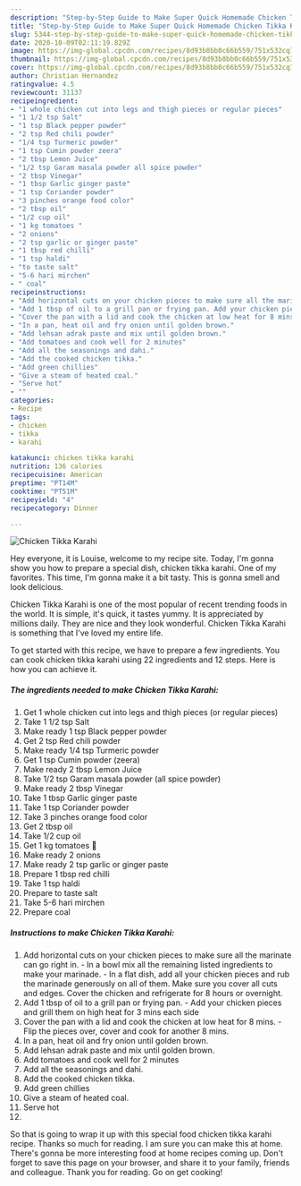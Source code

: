 ```yaml
---
description: "Step-by-Step Guide to Make Super Quick Homemade Chicken Tikka Karahi"
title: "Step-by-Step Guide to Make Super Quick Homemade Chicken Tikka Karahi"
slug: 5344-step-by-step-guide-to-make-super-quick-homemade-chicken-tikka-karahi
date: 2020-10-09T02:11:19.829Z
image: https://img-global.cpcdn.com/recipes/8d93b8bb0c66b559/751x532cq70/chicken-tikka-karahi-recipe-main-photo.jpg
thumbnail: https://img-global.cpcdn.com/recipes/8d93b8bb0c66b559/751x532cq70/chicken-tikka-karahi-recipe-main-photo.jpg
cover: https://img-global.cpcdn.com/recipes/8d93b8bb0c66b559/751x532cq70/chicken-tikka-karahi-recipe-main-photo.jpg
author: Christian Hernandez
ratingvalue: 4.5
reviewcount: 31137
recipeingredient:
- "1 whole chicken cut into legs and thigh pieces or regular pieces"
- "1 1/2 tsp Salt"
- "1 tsp Black pepper powder"
- "2 tsp Red chili powder"
- "1/4 tsp Turmeric powder"
- "1 tsp Cumin powder zeera"
- "2 tbsp Lemon Juice"
- "1/2 tsp Garam masala powder all spice powder"
- "2 tbsp Vinegar"
- "1 tbsp Garlic ginger paste"
- "1 tsp Coriander powder"
- "3 pinches orange food color"
- "2 tbsp oil"
- "1/2 cup oil"
- "1 kg tomatoes "
- "2 onions"
- "2 tsp garlic or ginger paste"
- "1 tbsp red chilli"
- "1 tsp haldi"
- "to taste salt"
- "5-6 hari mirchen"
- " coal"
recipeinstructions:
- "Add horizontal cuts on your chicken pieces to make sure all the marinate can go right in. In a bowl mix all the remaining listed ingredients to make your marinade. In a flat dish, add all your chicken pieces and rub the marinade generously on all of them. Make sure you cover all cuts and edges. Cover the chicken and refrigerate for 8 hours or overnight."
- "Add 1 tbsp of oil to a grill pan or frying pan. Add your chicken pieces and grill them on high heat for 3 mins each side"
- "Cover the pan with a lid and cook the chicken at low heat for 8 mins. Flip the pieces over, cover and cook for another 8 mins."
- "In a pan, heat oil and fry onion until golden brown."
- "Add lehsan adrak paste and mix until golden brown."
- "Add tomatoes and cook well for 2 minutes"
- "Add all the seasonings and dahi."
- "Add the cooked chicken tikka."
- "Add green chillies"
- "Give a steam of heated coal."
- "Serve hot"
- ""
categories:
- Recipe
tags:
- chicken
- tikka
- karahi

katakunci: chicken tikka karahi 
nutrition: 136 calories
recipecuisine: American
preptime: "PT14M"
cooktime: "PT51M"
recipeyield: "4"
recipecategory: Dinner

---
```



![Chicken Tikka Karahi](https://img-global.cpcdn.com/recipes/8d93b8bb0c66b559/751x532cq70/chicken-tikka-karahi-recipe-main-photo.jpg)

Hey everyone, it is Louise, welcome to my recipe site. Today, I'm gonna show you how to prepare a special dish, chicken tikka karahi. One of my favorites. This time, I'm gonna make it a bit tasty. This is gonna smell and look delicious.



Chicken Tikka Karahi is one of the most popular of recent trending foods in the world. It is simple, it's quick, it tastes yummy. It is appreciated by millions daily. They are nice and they look wonderful. Chicken Tikka Karahi is something that I've loved my entire life.


To get started with this recipe, we have to prepare a few ingredients. You can cook chicken tikka karahi using 22 ingredients and 12 steps. Here is how you can achieve it.

<!--inarticleads1-->

##### The ingredients needed to make Chicken Tikka Karahi:

1. Get 1 whole chicken cut into legs and thigh pieces (or regular pieces)
1. Take 1 1/2 tsp Salt
1. Make ready 1 tsp Black pepper powder
1. Get 2 tsp Red chili powder
1. Make ready 1/4 tsp Turmeric powder
1. Get 1 tsp Cumin powder (zeera)
1. Make ready 2 tbsp Lemon Juice
1. Take 1/2 tsp Garam masala powder (all spice powder)
1. Make ready 2 tbsp Vinegar
1. Take 1 tbsp Garlic ginger paste
1. Take 1 tsp Coriander powder
1. Take 3 pinches orange food color
1. Get 2 tbsp oil
1. Take 1/2 cup oil
1. Get 1 kg tomatoes 🍅
1. Make ready 2 onions
1. Make ready 2 tsp garlic or ginger paste
1. Prepare 1 tbsp red chilli
1. Take 1 tsp haldi
1. Prepare to taste salt
1. Take 5-6 hari mirchen
1. Prepare  coal




<!--inarticleads2-->

##### Instructions to make Chicken Tikka Karahi:

1. Add horizontal cuts on your chicken pieces to make sure all the marinate can go right in. - In a bowl mix all the remaining listed ingredients to make your marinade. - In a flat dish, add all your chicken pieces and rub the marinade generously on all of them. Make sure you cover all cuts and edges. Cover the chicken and refrigerate for 8 hours or overnight.
1. Add 1 tbsp of oil to a grill pan or frying pan. - Add your chicken pieces and grill them on high heat for 3 mins each side
1. Cover the pan with a lid and cook the chicken at low heat for 8 mins. - Flip the pieces over, cover and cook for another 8 mins.
1. In a pan, heat oil and fry onion until golden brown.
1. Add lehsan adrak paste and mix until golden brown.
1. Add tomatoes and cook well for 2 minutes
1. Add all the seasonings and dahi.
1. Add the cooked chicken tikka.
1. Add green chillies
1. Give a steam of heated coal.
1. Serve hot
1. 




So that is going to wrap it up with this special food chicken tikka karahi recipe. Thanks so much for reading. I am sure you can make this at home. There's gonna be more interesting food at home recipes coming up. Don't forget to save this page on your browser, and share it to your family, friends and colleague. Thank you for reading. Go on get cooking!

